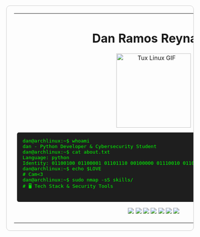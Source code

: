 <table align="center" style="border:1px solid #ccc; padding:20px; border-radius:10px; max-width:800px;">
<tr>
<td align="center">

  <h1>Dan Ramos Reynaldo</h1>

  <!-- GIF -->
  <img src="https://media.tenor.com/7933003135340137862.gif" alt="Tux Linux GIF" width="200">

  <!-- Terminal block -->
  <pre style="text-align:left; background:#1e1e1e; color:#00ff00; padding:15px; border-radius:5px; overflow-x:auto;">
dan@archlinux:~$ whoami
dan - Python Developer & Cybersecurity Student
dan@archlinux:~$ cat about.txt
Language: python
Identity: 01100100 01100001 01101110 00100000 01110010 01100001 01101101 01101111 01110011
dan@archlinux:~$ echo $LOVE
# Cam<3
dan@archlinux:~$ sudo nmap -sS skills/
# 🖥️ Tech Stack & Security Tools
  </pre>

  <!-- Badges -->
  <p>
    <img src="https://img.shields.io/badge/python-3670A0?style=for-the-badge&logo=python&logoColor=ffdd54">
    <img src="https://img.shields.io/badge/html5-%23E34F26.svg?style=for-the-badge&logo=html5&logoColor=white">
    <img src="https://img.shields.io/badge/cisco-%23049fd9.svg?style=for-the-badge&logo=cisco&logoColor=black">
    <img src="https://img.shields.io/badge/epicgames-%23313131.svg?style=for-the-badge&logo=epicgames&logoColor=white">
    <img src="https://img.shields.io/badge/nVIDIA-%2376B900.svg?style=for-the-badge&logo=nVIDIA&logoColor=white">
    <img src="https://img.shields.io/badge/steam-%23003366.svg?style=for-the-badge&logo=steam&logoColor=white">
    <img src="https://img.shields.io/badge/github-%23121011.svg?style=for-the-badge&logo=github&logoColor=white">
  </p>

</td>
</tr>
</table>
